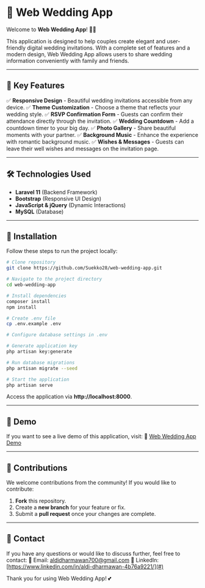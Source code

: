 # 🎉 Web Wedding App

Welcome to **Web Wedding App**! 💍✨

This application is designed to help couples create elegant and user-friendly digital wedding invitations. With a complete set of features and a modern design, Web Wedding App allows users to share wedding information conveniently with family and friends.

---

## 🚀 Key Features

✅ **Responsive Design** - Beautiful wedding invitations accessible from any device.
✅ **Theme Customization** - Choose a theme that reflects your wedding style.
✅ **RSVP Confirmation Form** - Guests can confirm their attendance directly through the invitation.
✅ **Wedding Countdown** - Add a countdown timer to your big day.
✅ **Photo Gallery** - Share beautiful moments with your partner.
✅ **Background Music** - Enhance the experience with romantic background music.
✅ **Wishes & Messages** - Guests can leave their well wishes and messages on the invitation page.

---

## 🛠️ Technologies Used

- **Laravel 11** (Backend Framework)
- **Bootstrap** (Responsive UI Design)
- **JavaScript & jQuery** (Dynamic Interactions)
- **MySQL** (Database)

---

## 📌 Installation

Follow these steps to run the project locally:

```bash
# Clone repository
git clone https://github.com/Suekko28/web-wedding-app.git

# Navigate to the project directory
cd web-wedding-app

# Install dependencies
composer install
npm install

# Create .env file
cp .env.example .env

# Configure database settings in .env

# Generate application key
php artisan key:generate

# Run database migrations
php artisan migrate --seed

# Start the application
php artisan serve
```

Access the application via **http://localhost:8000**.

---

## 🎨 Demo

If you want to see a live demo of this application, visit:
🔗 [Web Wedding App Demo](#)

---

## 🤝 Contributions

We welcome contributions from the community! If you would like to contribute:
1. **Fork** this repository.
2. Create a **new branch** for your feature or fix.
3. Submit a **pull request** once your changes are complete.

---

## 📧 Contact

If you have any questions or would like to discuss further, feel free to contact:
📩 Email: [aldidharmawan700@gmail.com](mailto:your-email@example.com)
💼 LinkedIn: [https://www.linkedin.com/in/aldi-dharmawan-4b76a9221/](#)

Thank you for using Web Wedding App! 💕

